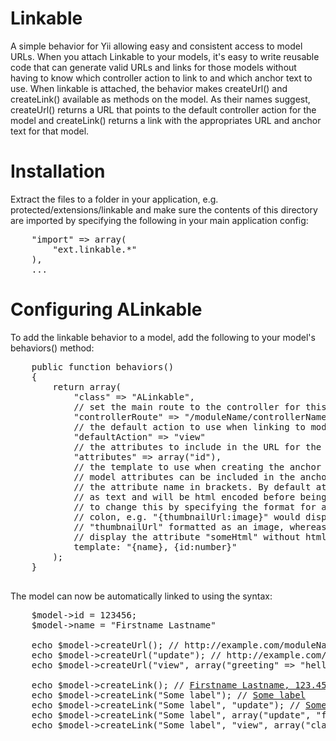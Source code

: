 # Linkable
A simple behavior for Yii allowing easy and consistent access to model URLs.
When you attach Linkable to your models, it's easy to write reusable code that
can generate valid URLs and links for those models without having to know which
controller action to link to and which anchor text to use. When linkable is
attached, the behavior makes createUrl() and createLink() available as methods
on the model. As their names suggest, createUrl() returns a URL that points to
the default controller action for the model and createLink() returns a link with
the appropriates URL and anchor text for that model.

# Installation
Extract the files to a folder in your application, e.g. protected/extensions/linkable
and make sure the contents of this directory are imported by specifying the following
in your main application config:
<pre>
    "import" => array(
        "ext.linkable.*"
    ),
    ...
</pre>

# Configuring ALinkable
To add the linkable behavior to a model, add the following to your model's behaviors()
method:
<pre lang="php">
    public function behaviors()
    {
        return array(
            "class" => "ALinkable",
            // set the main route to the controller for this model
            "controllerRoute" => "/moduleName/controllerName"
            // the default action to use when linking to models of this type
            "defaultAction" => "view"
            // the attributes to include in the URL for the model
            "attributes" => array("id"),
            // the template to use when creating the anchor text for links.
            // model attributes can be included in the anchor text by enclosing
            // the attribute name in brackets. By default attributes will be treated
            // as text and will be html encoded before being rendered. It is possible
            // to change this by specifying the format for an attribute preceded by a
            // colon, e.g. "{thumbnailUrl:image}" would display the attribute
            // "thumbnailUrl" formatted as an image, whereas "{someHtml:raw}" would
            // display the attribute "someHtml" without html enconding the value
            template: "{name}, {id:number}"
        );
    }

</pre>

The model can now be automatically linked to using the syntax:
<pre lang="php">
    $model->id = 123456;
    $model->name = "Firstname Lastname"

    echo $model->createUrl(); // http://example.com/moduleName/controllerName/view?id=123456
    echo $model->createUrl("update"); // http://example.com/moduleName/controllerName/update?id=123456
    echo $model->createUrl("view", array("greeting" => "hello world")); // http://example.com/moduleName/controllerName/view?id=123456&greeting=hello%20world

    echo $model->createLink(); // <a href="http://example.com/moduleName/controllerName/view?id=123456">Firstname Lastname, 123.456</a>
    echo $model->createLink("Some label"); // <a href="http://example.com/moduleName/controllerName/view?id=123456">Some label</a>
    echo $model->createLink("Some label", "update"); // <a href="http://example.com/moduleName/controllerName/update?id=123456">Some label</a>
    echo $model->createLink("Some label", array("update", "foo" => "bar")); // <a href="http://example.com/moduleName/controllerName/update?id=123456&foo=bar">Some label</a>
    echo $model->createLink("Some label", "view", array("class" => "test")); // <a class="test" href="http://example.com/moduleName/controllerName/view?id=123456">Some label</a>
</pre>
